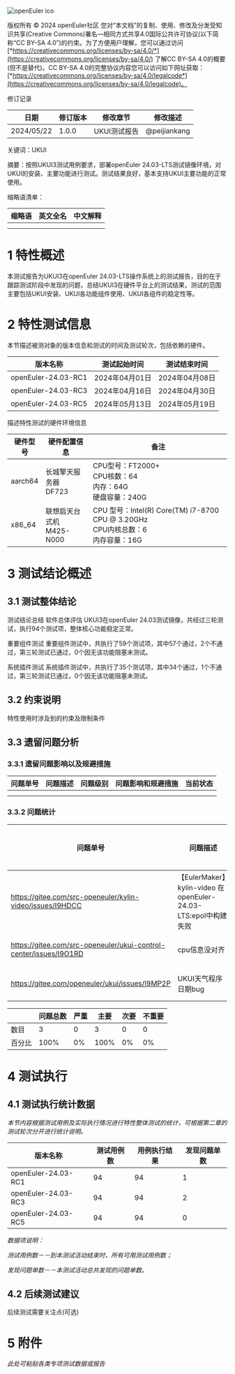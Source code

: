 ![openEuler ico](../../images/openEuler.png)

版权所有 © 2024  openEuler社区
您对“本文档”的复制、使用、修改及分发受知识共享(Creative Commons)署名—相同方式共享4.0国际公共许可协议(以下简称“CC BY-SA 4.0”)的约束。为了方便用户理解，您可以通过访问[*https://creativecommons.org/licenses/by-sa/4.0/*](https://creativecommons.org/licenses/by-sa/4.0/) 了解CC BY-SA 4.0的概要 (但不是替代)。CC BY-SA 4.0的完整协议内容您可以访问如下网址获取：[*https://creativecommons.org/licenses/by-sa/4.0/legalcode*](https://creativecommons.org/licenses/by-sa/4.0/legalcode)。

修订记录

| 日期       | 修订版本 | 修改章节          | 修改描述    |
| ---------- | -------- | ----------------- | ----------- |
| 2024/05/22 | 1.0.0    | UKUI测试报告      |  @peijiankang  |


 关键词：UKUI 

 

摘要：按照UKUI3测试用例要求，部署openEuler 24.03-LTS测试镜像环境，对UKUI的安装、主要功能进行测试。测试结果良好，基本支持UKUI主要功能的正常使用。

 

缩略语清单：

| 缩略语 | 英文全名 | 中文解释 |
| ------ | -------- | -------- |
|        |          |          |
|        |          |          |

# 1     特性概述

本测试报告为UKUI3在openEuler 24.03-LTS操作系统上的测试报告，目的在于跟踪测试阶段中发现的问题，总结UKUI3在硬件平台上的测试结果，测试的范围主要包括UKUI安装、UKUI各功能组件使用、UKUI各组件的稳定性等。

# 2     特性测试信息

本节描述被测对象的版本信息和测试的时间及测试轮次，包括依赖的硬件。

| 版本名称 | 测试起始时间 | 测试结束时间 |
| -------- | ------------ | ------------ |
| openEuler-24.03-RC1 | 2024年04月01日 | 2024年04月08日 |
| openEuler-24.03-RC3 | 2024年04月16日 | 2024年04月30日 |
| openEuler-24.03-RC5 | 2024年05月13日 | 2024年05月19日 |

描述特性测试的硬件环境信息

| 硬件型号 | 硬件配置信息 | 备注 |
| -------- | ------------ | ---- |
|  aarch64 | 长城擎天服务器<br>DF723 | CPU型号：FT2000+<br>CPU核数：64<br>内存：64G<br>硬盘容量：240G | 1    |
|  x86_64  | 联想启天台式机<br>M425-N000 | CPU 型号：Intel(R) Core(TM) i7-8700 CPU @ 3.20GHz<br>CPU内核总数：6<br>内存容量：16G | 1    | 

# 3     测试结论概述

## 3.1   测试整体结论

测试结论总结
软件总体评估
UKUI3在openEuler 24.03测试镜像，共经过三轮测试，执行94个测试项，整体核心功能稳定正常。

重要组件测试
重要组件测试中，共执行了59个测试项，其中57个通过，2个不通过，第三轮测试已通过，0个因无该功能阻塞未测试。

系统插件测试
系统插件测试中，共执行了35个测试项，其中34个通过，1个不通过，第三轮测试已通过，0个因无该功能阻塞未测试。

## 3.2   约束说明

特性使用时涉及到的约束及限制条件

## 3.3   遗留问题分析

### 3.3.1 遗留问题影响以及规避措施

| 问题单号 | 问题描述 | 问题级别 | 问题影响和规避措施 | 当前状态 |
| -------- | -------- | -------- | ------------------ | -------- |
|          |          |          |                    |          |
|          |          |          |                    |          |

### 3.3.2 问题统计
| 问题单号 | 问题描述 | 问题级别 | 当前状态 |
| -------- | -------- | -------- | -------- |
|https://gitee.com/src-openeuler/kylin-video/issues/I9HDCC|【EulerMaker】kylin-video 在openEuler-24.03-LTS:epol中构建失败|缺陷|已解决|
|https://gitee.com/src-openeuler/ukui-control-center/issues/I9O1RD|cpu信息没对齐|缺陷|已解决|
|https://gitee.com/openeuler/ukui/issues/I9MP2P|UKUI天气程序日期bug|缺陷|已解决|


|        | 问题总数 | 严重 | 主要 | 次要 | 不重要 |
| ------ | -------- | ---- | ---- | ---- | ------ |
| 数目   |   3      |  0   |  3   |  0   |   0    |
| 百分比 |  100%    |  0%  | 100% |  0%  |   0%   |

# 4     测试执行

## 4.1   测试执行统计数据

*本节内容根据测试用例及实际执行情况进行特性整体测试的统计，可根据第二章的测试轮次分开进行统计说明。*

| 版本名称 | 测试用例数 | 用例执行结果 | 发现问题单数 |
| -------- | ---------- | ------------ | ------------ |
| openEuler-24.03-RC1  |  94        |      94      |     1       |
| openEuler-24.03-RC3  |  94        |      94      |     2        |
| openEuler-24.03-RC5  |  94        |      94      |     0        |


*数据项说明：*

*测试用例数－－到本测试活动结束时，所有可用测试用例数；*

*发现问题单数－－本测试活动总共发现的问题单数。*

## 4.2   后续测试建议

后续测试需要关注点(可选)

# 5     附件

*此处可粘贴各类专项测试数据或报告*

 



 

 
